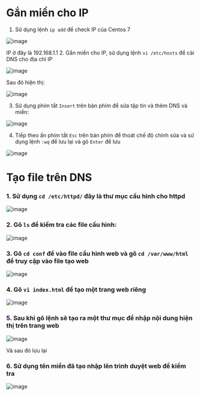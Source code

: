 # Gắn miền cho IP
1. Sử dụng lệnh `ip add` để check IP của Centos 7

![image](https://user-images.githubusercontent.com/105496635/183854369-a78cc6f6-008e-4b6b-8688-dd43c8b9a125.png)

IP ở đây là 192.168.1.1
2. Gắn miền cho IP, sử dụng lệnh `vi /etc/hosts` để cài DNS cho địa chỉ IP

![image](https://user-images.githubusercontent.com/105496635/183855355-dbd1dd4b-c70e-4610-99b7-1cad84944114.png)

Sau đó hiện thị:

![image](https://user-images.githubusercontent.com/105496635/183856023-5c4eee34-debf-40bf-9ff0-ef1475812ca7.png)

3. Sử dụng phím tắt `Insert` trên bàn phím để sửa tập tin và thêm DNS và miền: 

![image](https://user-images.githubusercontent.com/105496635/183856408-f4a19abe-d6ba-4714-a6b9-09a18b030d91.png)

4. Tiếp theo ấn phím tắt `Esc` trên bàn phím để thoát chế độ chỉnh sửa và sử dụng lệnh `:wq` để lưu lại và gõ `Enter` để lưu

![image](https://user-images.githubusercontent.com/105496635/183856796-ef084452-2170-406d-928a-e0012acbbc96.png)

# Tạo file trên DNS 
### 1. Sử dụng `cd /etc/httpd/` đây là thư mục cấu hình cho httpd

![image](https://user-images.githubusercontent.com/105496635/183858415-ce0d886b-a16f-42bc-919a-29308321174c.png)

### 2. Gõ `ls` để kiếm tra các file cấu hình:

![image](https://user-images.githubusercontent.com/105496635/183858989-bb7068b0-240f-44b0-800c-532481e62926.png)

### 3. Gõ `cd conf` để vào file cấu hình web và gõ `cd /var/www/html` để truy cập vào file tạo web

![image](https://user-images.githubusercontent.com/105496635/183862374-9a3902ac-e3a1-4831-97da-6e89b8c8667a.png)

### 4. Gõ `vi index.html` để tạo một trang web riêng

![image](https://user-images.githubusercontent.com/105496635/183862763-21a3a0dc-c96b-4f76-9bdb-b5509becba73.png)

### 5. Sau khi gõ lệnh sẽ tạo ra một thư mục để nhập nội dung hiện thị trên trang web

![image](https://user-images.githubusercontent.com/105496635/183863139-b98c1e99-b928-4e1d-86ec-50d25cbcf524.png)
 
 Và sau đó lưu lại

### 6. Sử dụng tên miền đã tạo nhập lên trình duyệt web để kiểm tra

![image](https://user-images.githubusercontent.com/105496635/183863641-54949f72-ceb5-44bd-a5c8-776218141b1b.png)







